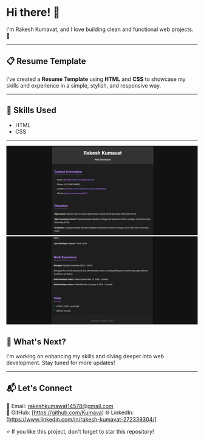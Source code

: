# Hi there! 👋  

I'm Rakesh Kumavat, and I love building clean and functional web projects. 🚀  

---

## 📋 Resume Template  

I’ve created a **Resume Template** using **HTML** and **CSS** to showcase my skills and experience in a simple, stylish, and responsive way. 

---

## 🔧 Skills Used  

- HTML  
- CSS  

---


![image alt](https://github.com/Kumava/RakeshResume/blob/d1f0bdb67f39efae6069b808bf9db8073b224356/Screenshot%202025-01-31%20194422.png)
![image alt](https://github.com/Kumava/RakeshResume/blob/1cedd2d6c777eb8936029abc86fd7542c7e787bc/Screenshot%202025-01-31%20194459.png)


## 🚀 What's Next?  

I'm working on enhancing my skills and diving deeper into web development. Stay tuned for more updates!  

---

## 📬 Let's Connect  

📧 Email: rakeshkumawat14578@gmail.com  
🌟 GitHub:   [https://github.com/Kumava]
🌐 LinkedIn: [https://www.linkedin.com/in/rakesh-kumavat-272339304/]

⭐ If you like this project, don't forget to star this repository!  


